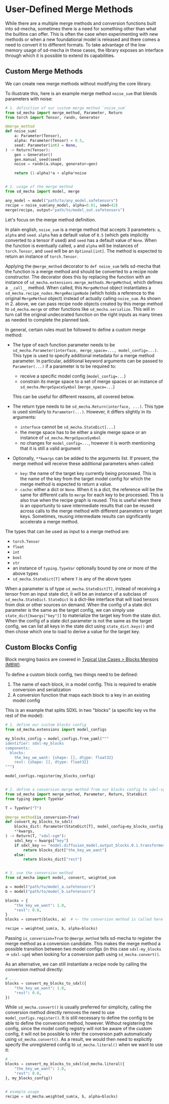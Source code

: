 # User-Defined Merge Methods

While there are a multiple merge methods and conversion functions built into sd-mecha, sometimes there is a need for something other than what the builtins can offer.
This is often the case when experimenting with new methods or when a new foundational model is released and there comes a need to convert it to different formats.
To take advantage of the low memory usage of sd-mecha in these cases, the library exposes an interface through which it is possible to extend its capabilities.

## Custom Merge Methods

We can create new merge methods without modifying the core library.

To illustrate this, here is an example merge method `noise_sum` that blends parameters with noise:

```python
# 1. definition of our custom merge method `noise_sum`
from sd_mecha import merge_method, Parameter, Return
from torch import Tensor, randn, Generator

@merge_method
def noise_sum(
    a: Parameter(Tensor),
    alpha: Parameter(Tensor) = 0.5,
    seed: Parameter(int) = None,
) -> Return(Tensor):
    gen = Generator()
    gen.manual_seed(seed)
    noise = randn(a.shape, generator=gen)

    return (1-alpha)*a + alpha*noise


# 2. usage of the merge method
from sd_mecha import model, merge

any_model = model("path/to/any_model.safetensors")
recipe = noise_sum(any_model, alpha=0.01, seed=42)
merge(recipe, output="path/to/model_out.safetensors")
```

Let's focus on the merge method definition.

In plain english, `noise_sum` is a merge method that accepts 3 parameters: `a`, `alpha` and `seed`.
`alpha` has a default value of `0.5` (which gets implicitly converted to a tensor if used) and `seed` has a default value of `None`.
When the function is eventually called, `a` and `alpha` will be instances of `torch.Tensor`, and `seed` will be an `Optional[int]`.
The method is expected to return an instance of `torch.Tensor`.

Applying the `@merge_method` decorator to `def noise_sum` tells sd-mecha that the function is a merge method and should be converted to a recipe node constructor.
The decorator does this by replacing the function with an instance of `sd_mecha.extensions.merge_methods.MergeMethod`, which defines a `__call__` method.
When called, this `MergeMethod` object instantiates a `sd_mecha.recipe_nodes.MergeRecipeNode` (which holds a reference to the original `MergeMethod` object) instead of actually calling `noise_sum`.
As shown in 2. above, we can pass recipe node objects created by this merge method to `sd_mecha.merge` or other functions like `sd_mecha.serialize`.
This will in turn call the original undecorated function on the right inputs as many times as needed to complete the planned task.

In general, certain rules must be followed to define a custom merge method:

- The type of each function parameter needs to be `sd_mecha.Parameter(interface, merge_space=..., model_config=...)`. This type is used to specify additional metadata for a merge method parameter.
    In particular, additional keyword arguments can be passed to `Parameter(...)` if a parameter is to be required to:

    - receive a specific model config (`model_config=...`)
    - constrain its merge space to a set of merge spaces or an instance of `sd_mecha.MergeSpaceSymbol` (`merge_space=...`)

    This can be useful for different reasons, all covered below.

- The return type needs to be `sd_mecha.Return(interface, ...)`. This type is used similarly to `Parameter(...)`.
    However, it differs slightly in its arguments:

    - `interface` cannot be `sd_mecha.StateDict[...]`
    - the merge space has to be either a single merge space or an instance of `sd_mecha.MergeSpaceSymbol`
    - no changes for `model_config=...`, however it is worth mentioning that it is still a valid argument

- Optionally, `**kwargs` can be added to the arguments list. If present, the merge method will receive these additional parameters when called:

    - `key`: the name of the target key currently being processed.
    This is the name of the key from the target model config for which the merge method is expected to return a value.
    - `cache`: either a dict or `None`. When it is a dict, the reference will be the same for different calls to `merge` for each key to be processed. This is also true when the recipe graph is reused.
    This is useful when there is an opportunity to save intermediate results that can be reused across calls to the merge method with different parameters or target keys.
    Sometimes, reusing intermediate results can significantly accelerate a merge method.

The types that can be used as input to a merge method are:

- `torch.Tensor`
- `float`
- `int`
- `bool`
- `str`
- an instance of `typing.TypeVar` optionally bound by one or more of the above types
- `sd_mecha.StateDict[T]` where `T` is any of the above types

When a parameter is of type `sd_mecha.StateDict[T]`, instead of receiving a tensor from an input state dict, it will be an instance of a subclass of `sd_mecha.StateDict`.
`StateDict` is a dict-like interface that will load tensors from disk or other sources on demand.
When the config of a state dict parameter is the same as the target config, we can simply use `state_dict[kwargs["key"]]` to materialize the target key from the state dict.
When the config of a state dict parameter is not the same as the target config, we can list all keys in the state dict using `state_dict.keys()` and then chose which one to load to derive a value for the target key.

## Custom Blocks Config

Block merging basics are covered in [Typical Use Cases > Blocks Merging (MBW)](1-typical-use-cases.md#blocks-merging-mbw).

To define a custom block config, two things need to be defined:

1. The name of each block, in a model config. This is required to enable conversion and serialization
2. A conversion function that maps each block to a key in an existing model config

This is an example that splits SDXL in two "blocks" (a specific key vs the rest of the model):

```python
# 1. define our custom blocks config
from sd_mecha.extensions import model_configs

my_blocks_config = model_configs.from_yaml("""
identifier: sdxl-my_blocks
components:
  blocks:
    the_key_we_want: {shape: [], dtype: float32}
    rest: {shape: [], dtype: float32}
""")

model_configs.register(my_blocks_config)


# 2. define a conversion merge method from our blocks config to sdxl-sgm
from sd_mecha import merge_method, Parameter, Return, StateDict
from typing import TypeVar

T = TypeVar("T")

@merge_method(is_conversion=True)
def convert_my_blocks_to_sdxl(
    blocks_dict: Parameter(StateDict[T], model_config=my_blocks_config),
    **kwargs,
) -> Return(T, "sdxl-sgm"):
    sdxl_key = kwargs["key"]
    if sdxl_key == "model.diffusion_model.output_blocks.0.1.transformer_blocks.7.attn2.to_v.weight":
        return blocks_dict["the_key_we_want"]
    else:
        return blocks_dict["rest"]


# 3. use the conversion method
from sd_mecha import model, convert, weighted_sum

a = model("path/to/model_a.safetensors")
b = model("path/to/model_b.safetensors")

blocks = {
    "the_key_we_want": 1.0,
    "rest": 0.0,
}
blocks = convert(blocks, a)  # <- the conversion method is called here

recipe = weighted_sum(a, b, alpha=blocks)
```

Passing `is_conversion=True` to `@merge_method` tells sd-mecha to register the merge method as a conversion candidate.
This makes the merge method a possible transition between two model configs (in this case `sdxl-my_blocks` -> `sdxl-sgm`) when looking for a conversion path using `sd_mecha.convert()`.

As an alternative, we can still instantiate a recipe node by calling the conversion method directly:

```python
# ...
blocks = convert_my_blocks_to_sdxl({
    "the_key_we_want": 1.0,
    "rest": 0.0,
})
```

While `sd_mecha.convert()` is usually preferred for simplicity, calling the conversion method directly removes the need to use `model_configs.register()`.
It is still necessary to define the config to be able to define the conversion method, however.
Without registering the config, since the model config registry will not be aware of the custom config,
it will not be possible to infer the conversion path automatically using `sd_mecha.convert()`.
As a result, we would then need to explicitly specify the unregistered config to `sd_mecha.literal()` when we want to use it:

```python
# ...
blocks = convert_my_blocks_to_sdxl(sd_mecha.literal({
    "the_key_we_want": 1.0,
    "rest": 0.0,
}, my_blocks_config))


# example usage
recipe = sd_mecha.weighted_sum(a, b, alpha=blocks)
```
